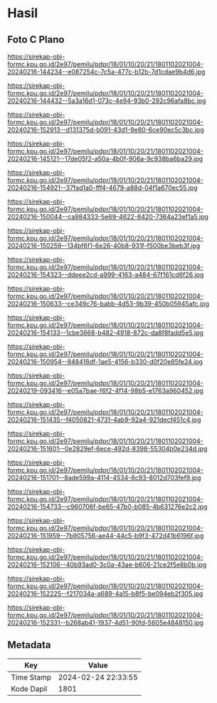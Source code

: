# Hasil

## Foto C Plano

https://sirekap-obj-formc.kpu.go.id/2e97/pemilu/pdpr/18/01/10/20/21/1801102021004-20240216-144234--e087254c-7c5a-477c-b12b-7d1cdae9b4d6.jpg

https://sirekap-obj-formc.kpu.go.id/2e97/pemilu/pdpr/18/01/10/20/21/1801102021004-20240216-144432--5a3a16d1-073c-4e94-93b0-292c96afa8bc.jpg

https://sirekap-obj-formc.kpu.go.id/2e97/pemilu/pdpr/18/01/10/20/21/1801102021004-20240216-152913--d131375d-b091-43d1-9e80-6ce90ec5c3bc.jpg

https://sirekap-obj-formc.kpu.go.id/2e97/pemilu/pdpr/18/01/10/20/21/1801102021004-20240216-145121--17de05f2-a50a-4b0f-906a-9c938ba6ba29.jpg

https://sirekap-obj-formc.kpu.go.id/2e97/pemilu/pdpr/18/01/10/20/21/1801102021004-20240216-154921--37fad1a0-fff4-4679-a88d-04f1a670ec55.jpg

https://sirekap-obj-formc.kpu.go.id/2e97/pemilu/pdpr/18/01/10/20/21/1801102021004-20240216-150044--ca984333-5e69-4622-8420-7364a23ef1a5.jpg

https://sirekap-obj-formc.kpu.go.id/2e97/pemilu/pdpr/18/01/10/20/21/1801102021004-20240216-150259--134bf6f1-6e26-40b8-931f-f500be3beb3f.jpg

https://sirekap-obj-formc.kpu.go.id/2e97/pemilu/pdpr/18/01/10/20/21/1801102021004-20240216-154323--ddeee2cd-a999-4163-a484-67f161cd6f26.jpg

https://sirekap-obj-formc.kpu.go.id/2e97/pemilu/pdpr/18/01/10/20/21/1801102021004-20240216-150633--ce349c76-babb-4d53-9b39-450b05945afc.jpg

https://sirekap-obj-formc.kpu.go.id/2e97/pemilu/pdpr/18/01/10/20/21/1801102021004-20240216-154133--1cbe3668-b482-4918-872c-da8f8fadd5e5.jpg

https://sirekap-obj-formc.kpu.go.id/2e97/pemilu/pdpr/18/01/10/20/21/1801102021004-20240216-150954--848418df-1ae5-4156-b330-d0f20e85fe24.jpg

https://sirekap-obj-formc.kpu.go.id/2e97/pemilu/pdpr/18/01/10/20/21/1801102021004-20240219-093416--e05a7bae-f6f2-4f14-98b5-e1763a960452.jpg

https://sirekap-obj-formc.kpu.go.id/2e97/pemilu/pdpr/18/01/10/20/21/1801102021004-20240216-151435--f4050821-4731-4ab9-92a4-921decf451c4.jpg

https://sirekap-obj-formc.kpu.go.id/2e97/pemilu/pdpr/18/01/10/20/21/1801102021004-20240216-151601--0e2829ef-6ece-492d-8398-55304b0e234d.jpg

https://sirekap-obj-formc.kpu.go.id/2e97/pemilu/pdpr/18/01/10/20/21/1801102021004-20240216-151701--8ade599a-4114-4534-8c93-8012d703fef9.jpg

https://sirekap-obj-formc.kpu.go.id/2e97/pemilu/pdpr/18/01/10/20/21/1801102021004-20240216-154733--c960706f-be65-47b0-b085-4b631276e2c2.jpg

https://sirekap-obj-formc.kpu.go.id/2e97/pemilu/pdpr/18/01/10/20/21/1801102021004-20240216-151959--7b905756-ae44-44c5-b9f3-472d41b6196f.jpg

https://sirekap-obj-formc.kpu.go.id/2e97/pemilu/pdpr/18/01/10/20/21/1801102021004-20240216-152106--40b93ad0-3c0a-43ae-b606-21ce2f5e8b0b.jpg

https://sirekap-obj-formc.kpu.go.id/2e97/pemilu/pdpr/18/01/10/20/21/1801102021004-20240216-152225--f217034a-a689-4a15-b8f5-be094eb2f305.jpg

https://sirekap-obj-formc.kpu.go.id/2e97/pemilu/pdpr/18/01/10/20/21/1801102021004-20240216-152331--b268ab41-1937-4d51-90fd-5605e4848150.jpg


## Metadata

| Key        | Value               |
| ---------- | ------------------- |
| Time Stamp | 2024-02-24 22:33:55 |
| Kode Dapil | 1801                |



